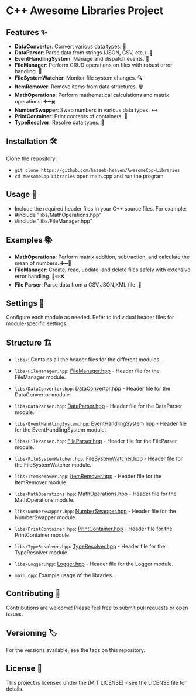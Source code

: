 # C++ Awesome Libraries Project

## Features ✨
- **DataConvertor**: Convert various data types. 🔄
- **DataParser**: Parse data from strings (JSON, CSV, etc.). 📝
- **EventHandlingSystem**: Manage and dispatch events. 🎉
- **FileManager**: Perform CRUD operations on files with robust error handling. 📁
- **FileSystemWatcher**: Monitor file system changes. 🔍
- **ItemRemover**: Remove items from data structures. 🗑️
- **MathOperations**: Perform mathematical calculations and matrix operations. ➕➖✖️
- **NumberSwapper**: Swap numbers in various data types. ↔️
- **PrintContainer**: Print contents of containers. 📄
- **TypeResolver**: Resolve data types. 🔄

## Installation 🛠️
Clone the repository:
- `git clone https://github.com/haseeb-heaven/AwesomeCpp-Libraries`
- `cd AwesomeCpp-Libraries`
open main.cpp and run the program


## Usage 🚀
- Include the required header files in your C++ source files. For example:
- #include "libs/MathOperations.hpp"
- #include "libs/FileManager.hpp"

## Examples 📚
- **MathOperations**: Perform matrix addition, subtraction, and calculate the mean of numbers. ➕➖🔢
- **FileManager**: Create, read, update, and delete files safely with extensive error handling. 📁✏️❌
- **File Parser**: Parse data from a CSV,JSON,XML file. 📝

## Settings 🔧
Configure each module as needed. Refer to individual header files for module-specific settings.

## Structure 🏗️
- `libs/`: Contains all the header files for the different modules.
- `libs/FileManager.hpp`: [FileManager.hpp](https://github.com/haseeb-heaven/AwesomeCpp-Libraries/blob/main/libs/FileManager.hpp) - Header file for the FileManager module.
- `libs/DataConvertor.hpp`: [DataConvertor.hpp](https://github.com/haseeb-heaven/AwesomeCpp-Libraries/blob/main/libs/DataConvertor.hpp) - Header file for the DataConvertor module.
- `libs/DataParser.hpp`: [DataParser.hpp](https://github.com/haseeb-heaven/AwesomeCpp-Libraries/blob/main/libs/DataParser.hpp) - Header file for the DataParser module.
- `libs/EventHandlingSystem.hpp`: [EventHandlingSystem.hpp](https://github.com/haseeb-heaven/AwesomeCpp-Libraries/blob/main/libs/EventHandlingSystem.hpp) - Header file for the EventHandlingSystem module.
- `libs/FileParser.hpp`: [FileParser.hpp](https://github.com/haseeb-heaven/AwesomeCpp-Libraries/blob/main/libs/FileParser.hpp) - Header file for the FileParser module.
- `libs/FileSystemWatcher.hpp`: [FileSystemWatcher.hpp](https://github.com/haseeb-heaven/AwesomeCpp-Libraries/blob/main/libs/FileSystemWatcher.hpp) - Header file for the FileSystemWatcher module.
- `libs/ItemRemover.hpp`: [ItemRemover.hpp](https://github.com/haseeb-heaven/AwesomeCpp-Libraries/blob/main/libs/ItemRemover.hpp) - Header file for the ItemRemover module.
- `libs/MathOperations.hpp`: [MathOperations.hpp](https://github.com/haseeb-heaven/AwesomeCpp-Libraries/blob/main/libs/MathOperations.hpp) - Header file for the MathOperations module.
- `libs/NumberSwapper.hpp`: [NumberSwapper.hpp](https://github.com/haseeb-heaven/AwesomeCpp-Libraries/blob/main/libs/NumberSwapper.hpp) - Header file for the NumberSwapper module.
- `libs/PrintContainer.hpp`: [PrintContainer.hpp](https://github.com/haseeb-heaven/AwesomeCpp-Libraries/blob/main/libs/PrintContainer.hpp) - Header file for the PrintContainer module.
- `libs/TypeResolver.hpp`: [TypeResolver.hpp](https://github.com/haseeb-heaven/AwesomeCpp-Libraries/blob/main/libs/TypeResolver.hpp) - Header file for the TypeResolver module.
- `libs/Logger.hpp`: [Logger.hpp](https://github.com/haseeb-heaven/AwesomeCpp-Libraries/blob/main/libs/Logger.hpp) - Header file for the Logger module.

- `main.cpp`: Example usage of the libraries.

## Contributing 🤝
Contributions are welcome! Please feel free to submit pull requests or open issues.

## Versioning 🏷️
For the versions available, see the tags on this repository.

## License 📜
This project is licensed under the [MIT LICENSE] - see the LICENSE file for details.
